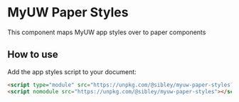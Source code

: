 # MyUW Paper Styles

This component maps MyUW app styles over to paper components

## How to use

Add the app styles script to your document:

```html
<script type="module" src="https://unpkg.com/@sibley/myuw-paper-styles?module"></script>
<script nomodule src="https://unpkg.com/@sibley/myuw-paper-styles"></script>
```
